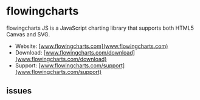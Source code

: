 # flowingcharts

flowingcharts JS is a JavaScript charting library that supports both HTML5 Canvas and SVG.

* Website: [www.flowingcharts.com](www.flowingcharts.com)
* Download: [www.flowingcharts.com/download](www.flowingcharts.com/download)
* Support: [www.flowingcharts.com/support](www.flowingcharts.com/support)

## issues
